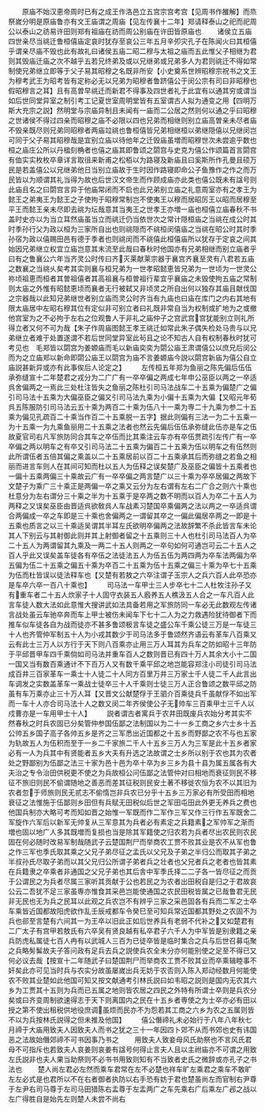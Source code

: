 <!-- { "loadSidebar": true } -->
　　原庙不始汉恵帝周时已有之成王作洛邑立五宫宗宫考宫【见周书作雒解】而烝祭嵗分明是原庙鲁亦有文王庙谓之周庙【见左传襄十二年】郑请释泰山之祀而祀周公以泰山之祊易许田则郑有祖庙在祊而周公别庙在许田皆原庙也
　　诸侯立五庙四世亲尽当祧迁鲁桓僖庙定哀时犹存至哀公三年五月辛夘灾孔子在陈闻火曰其桓僖乎谓亲尽庙不毁也此有故礼曰诸侯五庙二昭二穆与太祖之庙而五此惟父子相继为君则其毁庙迁庙之次不越乎五若兄终弟及或以兄继弟或兄弟多人为君则祧迁不得如常制使兄弟继立即等于父子易其昭穆之名既非所安【小史奠系世辨昭穆宗祝书之文王为穆考武王为昭考皆有定称必无以兄弟为昭穆者鲁跻僖公于闵公宗有司曰非昭穆也假昭穆言之耳】且有高曽早祧迁而新君不得事及四世者礼于此宜有以通其穷或谓当如后世同堂异室之制引考工记夏世室周明堂皆有五室谓古人拟为通变之用【四明万斯大充宗之説】然明堂与宗庙异制且未闻有一庙而二公居之然则何以通之乎曰昭穆之世诸侯不得过四亲而昭穆之庙不必限以四也兄弟而相继则别立庙高曽亲未尽者庙不毁亲既尽则兄弟同昭穆者两庙竝祧也鲁桓僖皆兄弟相继桓以弟继隠僖以兄继闵岂可同于父子易其昭穆哉是宜别立庙以待他年之迁毁庙虽増而昭穆世次未尝逾乎数也桓之庙庄公所以丹楹刻桷者也僖之庙其即鲁颂之閟宫与史克为僖公作颂篇首言閟宫有侐实实枚枚卒章详言取徂来新甫之松栢以为路寝及新庙且曰奚斯所作孔曼且硕万民是若盖僖公以兄继弟他日当别立庙故于生时因作路寝即命公子鱼豫作之作之而万民皆以为顺谓其礼当得为故也后世汉文帝生而作顾成庙亦此类也僖公既未有諡号则此庙且名之曰閟宫言异于他庙常闭而不启也此兄弟别立庙之礼意周室亦有之孝王为懿王之弟夷王为懿王之子使拘于昭穆常制岂不使夷王以穆而居昭厉王以昭而居穆至平王而懿王亲未尽即去祧为坛哉意其当夷王之世孝王亦増一庙也桓僖立庙春秋不书盖时史亦以为当立耳然庙虽当立而祧迁仍当依世次之常计隠桓庙之当祧在成公时其时季孙行父为政以桓为三家所自出也则祧隠而不祧桓闵僖庙之当祧在昭公时其时季孙宿为政以僖赐田邑有德于季者也则祧闵而不祧僖此桓僖庙所以犹存于定哀之间其始因兄弟继立权宜立庙岂意其末流至此哉曰春秋时他国亦有兄弟相继而别立庙者乎曰有之鲁襄公六年当齐灵公时传曰齐灭莱献莱宗器于襄宫齐襄至灵有八君若五庙之数襄之当祧乆矣考其实则襄与桓兄弟为一世孝昭懿恵皆兄弟为一世顷为一世灵公祢顷祖恵而桓者其曽祖僖者其高祖襄与桓曽祖行辈宜乎襄庙之未毁使拘五庙之常制则太庙之外惟有昭懿恵顷而襄者无行被弑又非顷灵之所自出何以独存其庙且献伐国之宗器哉以此知兄弟继世者别立庙而灵公时齐当有九庙也曰庙在库门之内右其地有限太庙居中左昭右穆其位有定似非可别立者曰礼既非常自当为权制或扩地为之或撤他宫室为之不必拘于左右之位观鲁人于非礼之庙仲子之宫武宫宫犹能别立则礼所得立者又何不可为哉【朱子作周庙图懿王孝王祧迁如常此朱子偶失检处马贵与以兄弟继立者难于处置遂谓不若后世同堂异室此茍且之论不知古人自有权制春秋时犹可考见也　毛郑皆以閟宫为姜嫄庙而毛以新庙奕奕为閟公庙王肃谓僖公以庶兄后闵公而为之立庙郑以新命即閟公庙王以閟宫为庙不言姜嫄庙今説以閟宫新庙为僖公自立庙説甚新异或亦有此事俟后人论定之】
　　左传桓五年郑为鱼丽之陈先偏后伍伍承弥缝宣十二年楚君之戎分为二广广有一卒卒偏之两成七年申公巫臣以两之一卒适呉舍偏两之一焉此三处杜注皆失之鱼丽之陈杜引司马法战车二十五乘为偏楚广之偏引司马法十五乘为大偏巫臣之偏又引司马法九乘为小偏十五乘为大偏【又昭元年荀呉五陈服防引司马法云五十乘为两百二十乘为伍八十一乘为専二十九乘为参二十五乘为偏见孔疏百二十乘当作百二十五乘脱一五字】据此则偏有三法一为二十五乘一为十五乘一为九乘鱼丽用二十五乘之法者也然云先偏后伍伍承弥缝此伍亦是车之伍故夏官司右凡军旅防同合其车之卒伍而比其乘注云车亦有卒伍贾疏引左传广有一卒卒偏之两以明车之有卒又引司马法二十五乘为偏百二十五乘为伍以明车之有伍然则此所谓伍者五倍其偏之乘盖以二十五乘居前以百二十五乘承其后而弥缝之若鱼之相丽而进言车则人在其间可知而杜以五人为伍释之误矣楚广及巫臣之偏皆十五乘者也一偏十五乘两偏三十乘故云广有一卒卒偏之两言楚广以三十乘为卒卒居偏之两故下文楚子为乘广三十乘正是两偏一卒之乘又云分为左右谓有左右二广合之则六十乘也杜意分为左右谓分三十乘之半为十五乘于是卒两之数不明而以百人为卒二十五人为两释之又误矣巫臣由晋适呉欲敎呉人车战素习楚国卒乘偏两之法以两之一卒适呉谓合两偏成一卒之车即是三十乘也舍偏两之一谓留其卒之一偏此偏居卒两之一即是十五乘也质言之以三十乘适吴谓其半耳左氏欲明卒偏两之法故辞繁不杀此皆言车未论其人下别云与其射御此则并其上射御者留之十五乘则三十人也杜引司马法百人为卒二十五人为两谓留其九乘及一两二十五人则两之一卒句如何可通岂可云二十五人之百人乎此又误矣盖车徒各有卒伍之法徒法五人为伍五伍为两四两为卒车法两偏为卒五偏为伍二十五乘之偏五十乘为卒百二十五乘为伍十五乘之偏三十乘为卒七十五乘为伍而杜皆误以徒法释车也【又楚有若敖之六卒注谓子玉宗人之兵六百人此卒恐亦是车卒六卒一百八十乘也】
　　司马法一车甲士三人步卒七十二人杜牧注孙子又有重车者二十五人炊家子十人固守衣装五人廏养五人樵汲五人合之一车凡百人此言车徒人数大法如此意惟大搜讲武如法具备若用之军旅防同一车必无此数观左传诸言战处虽云车驰卒奔而车上甲士被伤未闻车下七十二人为之力救遇险犹待御者下而推车似车徒各自为战而徒亦不甚多鲁颂极言车徒之盛公车千乘公徒三万是一车徒三十人也齐管仲军制五十人为小戎其数少于司马法多于鲁颂然齐语云有革车八百乘又云有此士三万人以方行于天下则八百乘亦止用三万人耳其为兵车之防如昭十三年防于平邱晋甲车四千乘倘如司马法并重车百人之数则晋已有四十万人其余大小十二国一国又当有数百乘通计不下百万人又有数千乘平邱之地岂能容郑注小司徒引司马法成百井三百家革车一乘士十人徒二十人同方百里万井三万家士千人徒二千人此言出车调发之实数盖革车一乘战士徒卒三十人千乘则士徒三万人正合鲁颂之数平邱之防虽有车万乘亦止三十万人耳【又晋文公献楚俘于王驷介百乘徒兵千虽献俘不如出军而一车十人亦合司马法十人之数又闵二年齐侯使公子无帅车三百乘甲士三千人以戍曹亦是一车用甲士十人】
　　説者谓古者寓兵于农井田既废兵农始分考其实不然春秋之时兵农固已分矣管仲参国伍鄙之法制国以为二十一乡工商之乡六士乡十五公帅五乡国子高子各帅五乡是齐之三军悉出近国都之十五乡而野鄙之农不与也五家为轨故五人为伍积而至于一乡二千家旅二千人十五乡三万人为三军是此十五乡者家必有一人为兵其中有贤能者五乡大夫有升选之法故谓之士乡所以别于农也其为农者处之野鄙别为伍鄙之法三十家为邑十邑为卒十卒为乡三乡为县十县为属五属各有大夫治之专令治田供税更不使之为兵故桓公问伍鄙之法管仲对曰相地而衰征则民不移征不旅旧则民不偷谓随地之善恶而差其征税则民安土著不移徙农恒为农不以其旧为农者忽于师旅则民无贰志不偷惰岂非兵农已分乎十五乡三万家必有所受田而相地衰征之法惟施于伍鄙则乡田但有兵赋无田税似后世之军田屯田此外更无养兵之费也他国兵制亦大略可考而知如晋之始惟一军既而作二军作三军又作三行作五军既舍二军旋作六军后以新军无帅复从三军意其为兵者必有素定之兵籍素之军帅军之渐而増也固以地广人多其既増而复损也当是除其军籍使之归农若为兵者尽出农民则农民固在何必随时改易军制哉随武子云楚国荆尸而举商农工贾不败其业是农不从军也鲁之作三军也季氏取其乘之父兄子弟尽征之孟氏以父兄及子弟之半归公而取其子弟之半叔孙氏尽取子弟而以其父兄归公所谓子弟者兵之壮者也父兄者兵之老者也皆其素在兵籍隶之卒乘者非通国之父兄子弟也其后舎中军季氏择二二子各一皆尽征之而贡于公谓民之为兵者尽属三家听其贡献于公也若民之为农者出田税自是归之于君故哀公云二吾犹不足三家虽専亦惟食其采邑岂能使通国之农民田税皆属之已哉鲁君无民非无民也无为兵之民耳以此观之兵农岂不有辨乎三家之采邑固各有兵而二军之士卒车乘皆近国都故阳虎欲作乱壬辰戒都车令癸巳至可知兵常近国都其野处之农固不为兵也郤至言楚有六间其一为王卒以旧此正如后世养兵有老弱不代补之又如楚君有二广太子有宫甲若敖氏有六卒吴有贤良越有私卒君子六千人为中军皆是别隶籍之亲兵防虎私属徒七百人冉有以武城人三百为已徒卒皆是临时集合之兵与后世召募屯聚之兵略髣髴故夫子答问政有足兵去兵之説使兵农全未分亦何能别使之足至不得已又何必议去哉【按宣十二年随武子曰楚国荆尸而举商农工贾不败其业而卒乘辑睦事不奸矣此亦可见当时兵与农实分故虽屡嵗出兵无妨于农否则入陈入郑动经数月何能使农不败其业楚如此他国可知又按文献通考引林氏説曰如韦昭之説则是国内无农其六乡为工贾其十五则为兵而已五属之地则皆农居之四民之外特有所谓士卒则是兵农分矣或曰齐变周制欲速得志于天下则离国内之民在十五乡者専使之为士卒亦必有田以授之第不使出租税供地役庶调虽烦而民亦不为怨若其工商之六乡为农之五属则皆不以为兵按林氏説得之但未推及他国】
　　僖公僭禘礼未必始行于八年八年秋七月禘于大庙用致夫人因致夫人而书之犹之三十一年因四卜郊不从而书郊也史有讳国恶之法故始僭郊禘不可书因事乃书之
　　用致夫人致妾母风氏助祭也不言风氏君母不可指斥也若致夫人哀姜则哀姜有諡号何得止言夫人且以主祔庙亦不可谓之用致左氏説非也夫人果当助祭则不必书书用致则知有不当致者史氏之微辞或亦孔子之书法也
　　楚人尚左君必左然而乘车君常在左不必楚也祥车旷左乘君之乘车不敢旷左左必式是也君所以不在右者御者执防以右手恐有妨于君也楚虽尚左而官制右尹尊于左尹右司马尊于左司马田猎陈右盂尊于左盂两广之车先乘右广后乘左广邲之战以左广得胜自是始先左则楚人未尝不尚右
